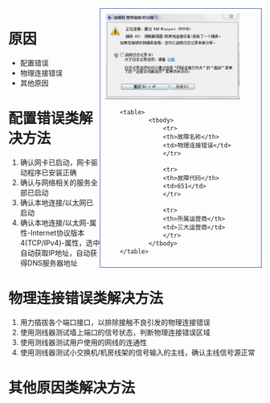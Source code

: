 <!-- TITLE: 故障 651 物理连接错误 -->
<!-- SUBTITLE: 本错误涵盖三大运营商 -->

<!-- 概览栏 -->
<div class="overview" style="float: right; width: 300px;border: 1px solid #3951b1;padding:10px;">
		<img src="/uploads/651.png">
		
		<table>
				<tbody>
					<tr>
					<th>故障名称</th>
					<td>物理连接错误</td>
					</tr>
					
					<tr>
					<th>故障代码</th>
					<td>651</td>
					</tr>
					
					<tr>
					<th>所属运营商</th>
					<td>三大运营商</td>
					</tr>
				</tbody>
		</table>
</div>

# 原因

- 配置错误
- 物理连接错误
- 其他原因

# 配置错误类解决方法
1. 确认网卡已启动，网卡驱动程序已安装正确
2. 确认与网络相关的服务全部已启动
3. 确认本地连接/以太网已启动
4. 确认本地连接/以太网-属性-Internet协议版本4(TCP/IPv4)-属性，选中自动获取IP地址，自动获得DNS服务器地址

# 物理连接错误类解决方法
1. 用力插拔各个端口接口，以排除接触不良引发的物理连接错误
2. 使用测线器测试墙上端口的信号状态，判断物理连接错误区域
3. 使用测线器测试用户使用的网线的连通性
4. 使用测线器测试小交换机/机房线架的信号输入的主线，确认主线信号源正常

# 其他原因类解决方法